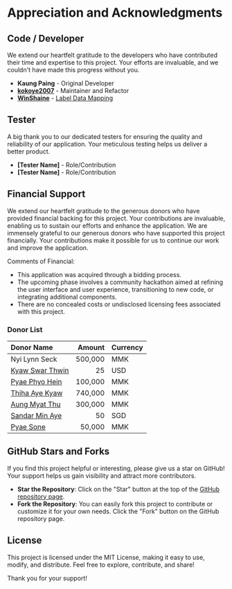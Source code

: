 # Appreciation and Acknowledgments

## Code / Developer

We extend our heartfelt gratitude to the developers who have contributed their time and expertise to this project. Your efforts are invaluable, and we couldn't have made this progress without you.

- **Kaung Paing** - Original Developer
- **[kokoye2007](https://github.com/kokoye2007)** - Maintainer and Refactor
- **[WinShaine](https://github.com/WinShaine)** - [Label Data Mapping](https://github.com/fossmyanmar/myanmar_astro_horo/tree/main/data_dict)

## Tester

A big thank you to our dedicated testers for ensuring the quality and reliability of our application. Your meticulous testing helps us deliver a better product.

- **[Tester Name]** - Role/Contribution
- **[Tester Name]** - Role/Contribution


## Financial Support

We extend our heartfelt gratitude to the generous donors who have provided financial backing for this project. Your contributions are invaluable, enabling us to sustain our efforts and enhance the application.
We are immensely grateful to our generous donors who have supported this project financially. Your contributions make it possible for us to continue our work and improve the application.

Comments of Financial:
- This application was acquired through a bidding process.
- The upcoming phase involves a community hackathon aimed at refining the user interface and user experience, transitioning to new code, or integrating additional components.
- There are no concealed costs or undisclosed licensing fees associated with this project.

### Donor List

| Donor Name         |  Amount | Currency |
|:-------------------|--------:|:---------|
| Nyi Lynn Seck      | 500,000 | MMK      |
| [Kyaw Swar Thwin](https://github.com/kyawswarthwin)   | 25      | USD      |
| [Pyae Phyo Hein](https://github.com/pyaephyohein)     | 100,000 | MMK      |
| [Thiha Aye Kyaw](https://github.com/frozencity)       | 740,000 | MMK      |
| [Aung Myat Thu](https://github.com/zenzue)            | 300,000 | MMK      |
| [Sandar Min Aye](https://github.com/sandarma)         | 50 | SGD      |
| [Pyae Sone](https://github.com/pyaesone-gipsy)        | 50,000 | MMK       |

## GitHub Stars and Forks

If you find this project helpful or interesting, please give us a star on GitHub! Your support helps us gain visibility and attract more contributors.

- **Star the Repository**: Click on the "Star" button at the top of the [GitHub repository page](https://github.com/fossmyanmar/myanmar_astro_horo).
- **Fork the Repository**: You can easily fork this project to contribute or customize it for your own needs. Click the "Fork" button on the GitHub repository page.

## License

This project is licensed under the MIT License, making it easy to use, modify, and distribute. Feel free to explore, contribute, and share!

Thank you for your support!

